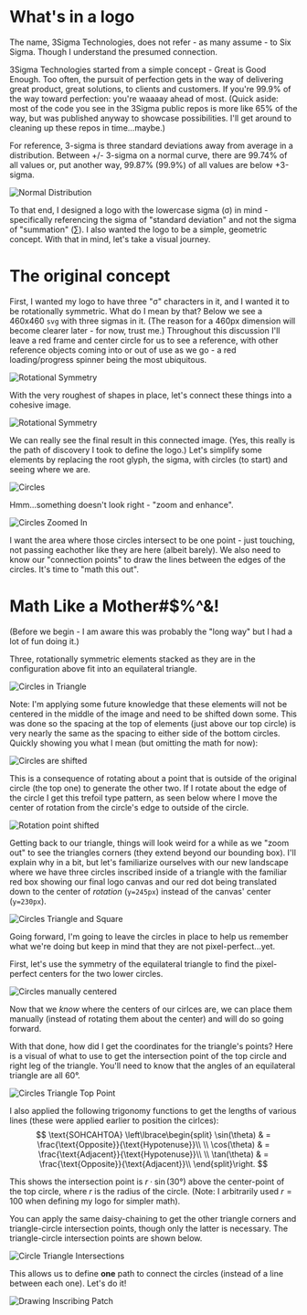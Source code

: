 # What's in a logo

The name, 3Sigma Technologies, does not refer - as many assume - to Six Sigma. Though I understand the presumed connection.

3Sigma Technologies started from a simple concept - Great is Good Enough.
Too often, the pursuit of perfection gets in the way of delivering great product, great solutions, to clients and customers.
If you're 99.9% of the way toward perfection: you're waaaay ahead of most.
(Quick aside: most of the code you see in the 3Sigma public repos is more like 65% of the way, but was published anyway to showcase possibilities. I'll get around to cleaning up these repos in time...maybe.)

For reference, 3-sigma is three standard deviations away from average in a distribution.
Between +/- 3-sigma on a normal curve, there are 99.74% of all values or, put another way, 99.87% (99.9%) of all values are below +3-sigma.

![Normal Distribution](/man/img/The_Normal_Distribution.svg "The normal distribution. Source: Wikimedia")

To that end, I designed a logo with the lowercase sigma (σ) in mind - specifically referencing the sigma of "standard deviation" and not the sigma of "summation" (∑).
I also wanted the logo to be a simple, geometric concept. With that in mind, let's take a visual journey.

# The original concept

First, I wanted my logo to have three "σ" characters in it, and I wanted it to be rotationally symmetric.
What do I mean by that? Below we see a 460x460 `svg` with three sigmas in it.
(The reason for a 460px dimension will become clearer later - for now, trust me.)
Throughout this discussion I'll leave a red frame and center circle for us to see a reference, with other reference objects coming into or out of use as we go - a red loading/progress spinner being the most ubiquitous.

![Rotational Symmetry](/man/img/rotational-symmetry.svg "Three elements rotated about a circle require 120 degrees of separation")

With the very roughest of shapes in place, let's connect these things into a cohesive image.

![Rotational Symmetry](/man/vid/rotational-symmetry.svg "Guestimate the coordinates for the connection")

We can really see the final result in this connected image.
(Yes, this really is the path of discovery I took to define the logo.)
Let's simplify some elements by replacing the root glyph, the sigma, with circles (to start) and seeing where we are.

![Circles](/man/img/circles.svg "Three circles approximately placed where the sigma glyphs were")

Hmm...something doesn't look right - "zoom and enhance".

![Circles Zoomed In](/man/img/circles-punched-in.svg "Three circles - zoomed in")

I want the area where those circles intersect to be one point - just touching, not passing eachother like they are here (albeit barely).
We also need to know our "connection points" to draw the lines between the edges of the circles.
It's time to "math this out".

# Math Like a Mother#$%^&!

(Before we begin - I am aware this was probably the "long way" but I had a lot of fun doing it.)

Three, rotationally symmetric elements stacked as they are in the configuration above fit into an equilateral triangle.

![Circles in Triangle](/man/img/circles-in-triangle.svg "Three circles - in a triangle")

Note: I'm applying some future knowledge that these elements will not be centered in the middle of the image and need to be shifted down some.
This was done so the spacing at the top of elements (just above our top circle) is very nearly the same as the spacing to either side of the bottom circles.
Quickly showing you what I mean (but omitting the math for now):

![Circles are shifted](/man/vid/circles-shifted.svg "Three circles - shifted to center elements")

This is a consequence of rotating about a point that is outside of the original circle (the top one) to generate the other two.
If I rotate about the edge of the circle I get this trefoil type pattern, as seen below where I move the center of rotation from the circle's edge to outside of the circle.

![Rotation point shifted](/man/vid/rotation-shifted.svg "Point of rotation shifted down")


Getting back to our triangle, things will look weird for a while as we "zoom out" to see the triangles corners (they extend beyond our bounding box).
I'll explain why in a bit, but let's familiarize ourselves with our new landscape where we have three circles inscribed inside of a triangle with the familiar red box showing our final logo canvas and our red dot being translated down to the center of *rotation* (`y=245px`) instead of the canvas' center (`y=230px`).

![Circles Triangle and Square](/man/img/circles-triangle-square.svg "Three circles, rotation center, triangle, and canvas bounds")

Going forward, I'm going to leave the circles in place to help us remember what we're doing but keep in mind that they are not pixel-perfect...yet.

First, let's use the symmetry of the equilateral triangle to find the pixel-perfect centers for the two lower circles.

![Circles manually centered](/man/vid/circles-centers.svg "Manually place each circle instead of rotationally transforming")

Now that we *know* where the centers of our cirlces are, we can place them manually (instead of rotating them about the center) and will do so going forward.

With that done, how did I get the coordinates for the triangle's points?
Here is a visual of what to use to get the intersection point of the top circle and right leg of the triangle.
You'll need to know that the angles of an equilateral triangle are all 60°.

![Circles Triangle Top Point](/man/vid/triangle-top-point.svg "Daisy-chaining our way to the top")

I also applied the following trigonomy functions to get the lengths of various lines (these were applied earlier to position the cirlces): $$
\text{SOHCAHTOA}
\left\lbrace\begin{split}
    \sin(\theta) & = \frac{\text{Opposite}}{\text{Hypotenuse}}\\
    \\
    \cos(\theta) & = \frac{\text{Adjacent}}{\text{Hypotenuse}}\\
    \\
    \tan(\theta) & = \frac{\text{Opposite}}{\text{Adjacent}}\\
\end{split}\right. $$

This shows the intersection point is $r·\sin(30°)$ above the center-point of the top circle, where $r$ is the radius of the circle. (Note: I arbitrarily used $r=100$ when defining my logo for simpler math).

You can apply the same daisy-chaining to get the other triangle corners and triangle-circle intersection points, though only the latter is necessary.
The triangle-circle intersection points are shown below.

![Circle Triangle Intersections](/man/img/path-points.svg "Six points of intersection between the three circles and the inscribing triangle")

This allows us to define **one** path to connect the circles (instead of a line between each one).
Let's do it!

![Drawing Inscribing Patch](/man/vid/inscribing-path.svg "Drawing the inscribing path")

